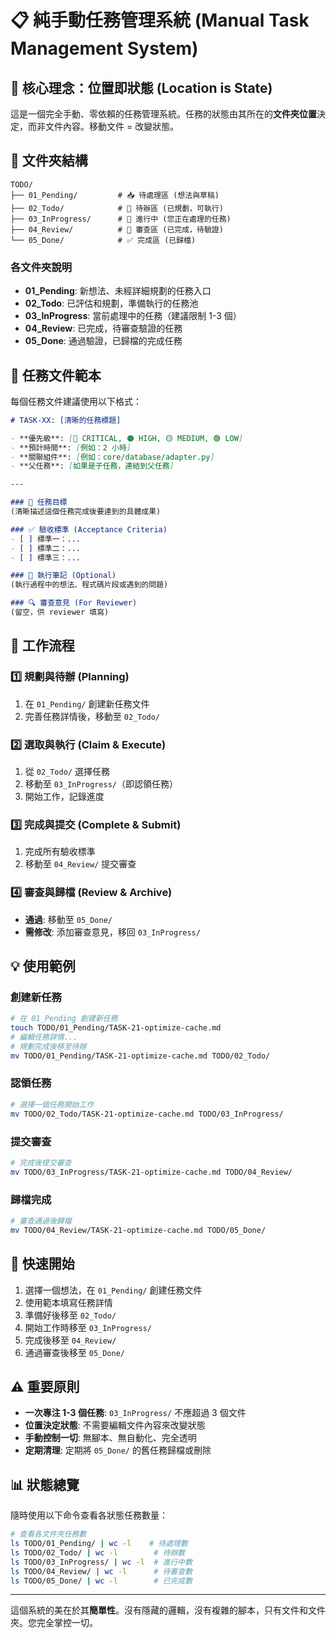 # 📋 純手動任務管理系統 (Manual Task Management System)

## 🎯 核心理念：位置即狀態 (Location is State)

這是一個完全手動、零依賴的任務管理系統。任務的狀態由其所在的**文件夾位置**決定，而非文件內容。移動文件 = 改變狀態。

## 📁 文件夾結構

```
TODO/
├── 01_Pending/         # 📥 待處理區 (想法與草稿)
├── 02_Todo/            # 📝 待辦區 (已規劃，可執行)
├── 03_InProgress/      # 🏃 進行中 (您正在處理的任務)
├── 04_Review/          # 👀 審查區 (已完成，待驗證)
└── 05_Done/            # ✅ 完成區 (已歸檔)
```

### 各文件夾說明

- **01_Pending**: 新想法、未經詳細規劃的任務入口
- **02_Todo**: 已評估和規劃，準備執行的任務池
- **03_InProgress**: 當前處理中的任務（建議限制 1-3 個）
- **04_Review**: 已完成，待審查驗證的任務
- **05_Done**: 通過驗證，已歸檔的完成任務

## 📝 任務文件範本

每個任務文件建議使用以下格式：

```markdown
# TASK-XX: [清晰的任務標題]

- **優先級**: [🔴 CRITICAL, 🟠 HIGH, 🟡 MEDIUM, 🟢 LOW]
- **預計時間**: [例如：2 小時]
- **關聯組件**: [例如：core/database/adapter.py]
- **父任務**: [如果是子任務，連結到父任務]

---

### 🎯 任務目標
(清晰描述這個任務完成後要達到的具體成果)

### ✅ 驗收標準 (Acceptance Criteria)
- [ ] 標準一：...
- [ ] 標準二：...
- [ ] 標準三：...

### 📝 執行筆記 (Optional)
(執行過程中的想法、程式碼片段或遇到的問題)

### 🔍 審查意見 (For Reviewer)
(留空，供 reviewer 填寫)
```

## 🔄 工作流程

### 1️⃣ 規劃與待辦 (Planning)
1. 在 `01_Pending/` 創建新任務文件
2. 完善任務詳情後，移動至 `02_Todo/`

### 2️⃣ 選取與執行 (Claim & Execute)
1. 從 `02_Todo/` 選擇任務
2. 移動至 `03_InProgress/`（即認領任務）
3. 開始工作，記錄進度

### 3️⃣ 完成與提交 (Complete & Submit)
1. 完成所有驗收標準
2. 移動至 `04_Review/` 提交審查

### 4️⃣ 審查與歸檔 (Review & Archive)
- **通過**: 移動至 `05_Done/`
- **需修改**: 添加審查意見，移回 `03_InProgress/`

## 💡 使用範例

### 創建新任務
```bash
# 在 01_Pending 創建新任務
touch TODO/01_Pending/TASK-21-optimize-cache.md
# 編輯任務詳情...
# 規劃完成後移至待辦
mv TODO/01_Pending/TASK-21-optimize-cache.md TODO/02_Todo/
```

### 認領任務
```bash
# 選擇一個任務開始工作
mv TODO/02_Todo/TASK-21-optimize-cache.md TODO/03_InProgress/
```

### 提交審查
```bash
# 完成後提交審查
mv TODO/03_InProgress/TASK-21-optimize-cache.md TODO/04_Review/
```

### 歸檔完成
```bash
# 審查通過後歸檔
mv TODO/04_Review/TASK-21-optimize-cache.md TODO/05_Done/
```

## 🚀 快速開始

1. 選擇一個想法，在 `01_Pending/` 創建任務文件
2. 使用範本填寫任務詳情
3. 準備好後移至 `02_Todo/`
4. 開始工作時移至 `03_InProgress/`
5. 完成後移至 `04_Review/`
6. 通過審查後移至 `05_Done/`

## ⚠️ 重要原則

- **一次專注 1-3 個任務**: `03_InProgress/` 不應超過 3 個文件
- **位置決定狀態**: 不需要編輯文件內容來改變狀態
- **手動控制一切**: 無腳本、無自動化、完全透明
- **定期清理**: 定期將 `05_Done/` 的舊任務歸檔或刪除

## 📊 狀態總覽

隨時使用以下命令查看各狀態任務數量：

```bash
# 查看各文件夾任務數
ls TODO/01_Pending/ | wc -l    # 待處理數
ls TODO/02_Todo/ | wc -l        # 待辦數
ls TODO/03_InProgress/ | wc -l  # 進行中數
ls TODO/04_Review/ | wc -l      # 待審查數
ls TODO/05_Done/ | wc -l        # 已完成數
```

---

這個系統的美在於其**簡單性**。沒有隱藏的邏輯，沒有複雜的腳本，只有文件和文件夾。您完全掌控一切。